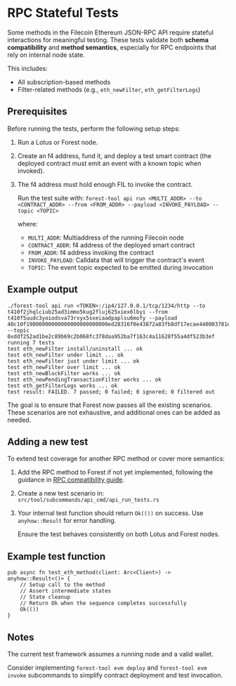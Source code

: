 # RPC Stateful Tests

Some methods in the Filecoin Ethereum JSON-RPC API require stateful interactions for meaningful testing. These tests validate both **schema compatibility** and **method semantics**, especially for RPC endpoints that rely on internal node state.

This includes:

- All subscription-based methods
- Filter-related methods (e.g., `eth_newFilter`, `eth_getFilterLogs`)

## Prerequisites

Before running the tests, perform the following setup steps:

1. Run a Lotus or Forest node.
2. Create an f4 address, fund it, and deploy a test smart contract (the deployed contract must emit an event with a known topic when invoked).
3. The f4 address must hold enough FIL to invoke the contract.
   
   Run the test suite with:
  `forest-tool api run <MULTI_ADDR> --to <CONTRACT_ADDR> --from <FROM_ADDR> --payload <INVOKE_PAYLOAD> --topic <TOPIC>`

   where:

    - `MULTI_ADDR`: Multiaddress of the running Filecoin node
    - `CONTRACT_ADDR`: f4 address of the deployed smart contract
    - `FROM_ADDR`: f4 address invoking the contract
    - `INVOKE_PAYLOAD`: Calldata that will trigger the contract's event
    - `TOPIC`: The event topic expected to be emitted during invocation

## Example output

```
./forest-tool api run <TOKEN>:/ip4/127.0.0.1/tcp/1234/http --to t410f2jhqlciub25ad3immo5kug2fluj625xiex6lbyi --from t410f5uudc3yoiodsva73rxyx5sxeiaadpaplsu6mofy --payload 40c10f19000000000000000000000000ed28316f0e43872a83fb8df17ecae440003781eb00000000000000000000000000000000000000000000000006f05b59d3b20000 --topic 0xddf252ad1be2c89b69c2b068fc378daa952ba7f163c4a11628f55a4df523b3ef
running 7 tests
test eth_newFilter install/uninstall ... ok
test eth_newFilter under limit ... ok
test eth_newFilter just under limit ... ok
test eth_newFilter over limit ... ok
test eth_newBlockFilter works ... ok
test eth_newPendingTransactionFilter works ... ok
test eth_getFilterLogs works ... ok
test result: FAILED. 7 passed; 0 failed; 0 ignored; 0 filtered out
```

The goal is to ensure that Forest now passes all the existing scenarios. These scenarios are not exhaustive, and additional ones can be added as needed.

## Adding a new test

To extend test coverage for another RPC method or cover more semantics:

1. Add the RPC method to Forest if not yet implemented, following the guidance in [RPC compatibility guide](./rpc_api_compatibility.md).
2. Create a new test scenario in:
`src/tool/subcommands/api_cmd/api_run_tests.rs`
3. Your internal test function should return `Ok(())` on success. Use `anyhow::Result` for error handling.

   Ensure the test behaves consistently on both Lotus and Forest nodes.

## Example test function
```
pub async fn test_eth_method(client: Arc<Client>) -> anyhow::Result<()> {
    // Setup call to the method
    // Assert intermediate states
    // State cleanup
    // Return Ok when the sequence completes successfully
    Ok(())
}
```

## Notes

The current test framework assumes a running node and a valid wallet.

Consider implementing `forest-tool evm deploy` and `forest-tool evm invoke` subcommands to simplify contract deployment and test invocation.
